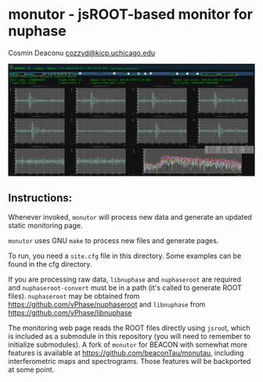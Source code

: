 # monutor  - jsROOT-based monitor for nuphase

Cosmin Deaconu <cozzyd@kicp.uchicago.edu>

![Screenshot of monutor](screenshot.png)

## Instructions: 

Whenever invoked, `monutor` will process new data and generate an updated static monitoring page. 

`monutor` uses GNU `make` to process new files and generate pages. 

To run, you need a `site.cfg` file in this directory. Some examples can be found in the cfg directory.

If you are processing raw data,  `libnuphase` and `nuphaseroot` are required and `nuphaseroot-convert` must be in a path (it's called to generate ROOT files). `nuphaseroot` may be obtained from https://github.com/vPhase/nuphaseroot and `libnuphase` from https://github.com/vPhase/libnuphase 


The monitoring web page reads the ROOT files directly using `jsroo`t, which is included as a submodule in this repository (you will need to remember to initialize submodules). A fork of `monutor` for BEACON with somewhat more features is available at https://github.com/beaconTau/monutau, including interferometric maps and spectrograms. Those features will be backported at some point.  
  



